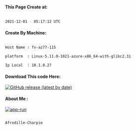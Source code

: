 
   
#### This Page Create at:

```bash

2021-12-01 - 05:17:12 UTC

```

#### Create By Machine:

```bash

Host Name : fv-az77-115

platform  : Linux-5.11.0-1021-azure-x86_64-with-glibc2.31

Ip Local  : 10.1.0.27

```
#### Download This code Here:

[![GitHub release (latest by date)](https://img.shields.io/github/v/release/Afrodille-Charpie/App-Run-1?style=for-the-badge&label=Download)](https://github.com/Afrodille-Charpie/App-Run-1/releases) 

</p> 

#### About Me :

[![app-run](https://github.com/Afrodille-Charpie/App-Run-1/actions/workflows/app-run.yml/badge.svg)](https://github.com/Afrodille-Charpie/App-Run-1/actions/workflows/app-run.yml)

```bash

Afrodille-Charpie

```


